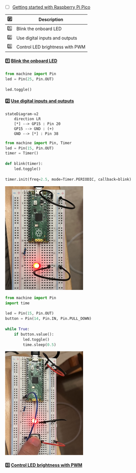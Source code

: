 


- [ ] [Getting started with Raspberry Pi Pico](https://projects.raspberrypi.org/en/projects/getting-started-with-the-pico)

| :hash: | Description |
|-|-|
| [:one:](README.md#one-blink-the-onboard-led) |  Blink the onboard LED |
| [:two:](README.md#two--use-digital-inputs-and-outputs) | Use digital inputs and outputs |
| [:three:](README.md#three--control-led-brightness-with-pwm) | Control LED brightness with PWM |


#### :one: [Blink the onboard LED](https://projects.raspberrypi.org/en/projects/getting-started-with-the-pico/5)


```python
from machine import Pin
led = Pin(25, Pin.OUT)

led.toggle()
```

#### :two:  [Use digital inputs and outputs](https://projects.raspberrypi.org/en/projects/getting-started-with-the-pico/6)

```mermaid
stateDiagram-v2
    direction LR
    [*] --> GP15 : Pin 20
    GP15 --> GND : (+)
    GND --> [*] : Pin 38
```

```python
from machine import Pin, Timer
led = Pin(15, Pin.OUT)
timer = Timer()

def blink(timer):
    led.toggle()

timer.init(freq=2.5, mode=Timer.PERIODIC, callback=blink)
```

<img src=images/IMG_4390.jpg width='50%' height='50%' > </img>

```python
from machine import Pin
import time

led = Pin(15, Pin.OUT)
button = Pin(14, Pin.IN, Pin.PULL_DOWN)

while True:
    if button.value():
        led.toggle()
        time.sleep(0.5)
```

<img src=images/IMG_4391.jpg width='50%' height='50%' > </img>

#### :three:  [Control LED brightness with PWM](https://projects.raspberrypi.org/en/projects/getting-started-with-the-pico/7)
